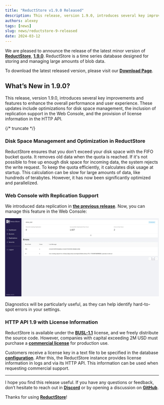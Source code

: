 ```yaml
---
title: "ReductStore v1.9.0 Released"
description: This release, version 1.9.0, introduces several key improvements and features to enhance the overall performance and user experience. These updates include optimizations for disk space management, the inclusion of replication support in the Web Console, and the provision of license information in the HTTP API.
authors: alexey
tags: [news]
slug: news/reductstore-9-released
date: 2024-03-12
---
```


We are pleased to announce the release of the latest minor version of [**ReductStore**](https://www.reduct.store/), [**1.9.0**](https://github.com/reductstore/reductstore/releases/tag/v1.9.0). ReductStore is a time series database designed for storing and managing large amounts of blob data.

To download the latest released version, please visit our [**Download Page**](https://www.reduct.store/download).

## What’s New in 1.9.0?

This release, version 1.9.0, introduces several key improvements and features to enhance the overall performance and user experience. These updates include optimizations for disk space management, the inclusion of replication support in the Web Console, and the provision of license information in the HTTP API.

<!--more-->
{/* truncate */}

### Disk Space Management and Optimization in ReductStore

ReductStore ensures that you don't exceed your disk space with the FIFO bucket quota. It removes old data when the quota is reached. If it's not possible to free up enough disk space for incoming data, the system rejects the write request. To keep the quota efficiently, it calculates disk usage at startup. This calculation can be slow for large amounts of data, like hundreds of terabytes. However, it has now been significantly optimized and parallelized.

### Web Console with Replication Support

We introduced data replication in **[the previous release](https://www.reduct.store/blog/news/reductstore-8-released)**. Now, you can manage this feature in the Web Console:

![Web Console with Replications](img/web-console.webp)

Diagnostics will be particularly useful, as they can help identify hard-to-spot errors in your settings.

### HTTP API 1.9 with License Information

ReductStore is available under the **[BUSL-1.1](https://github.com/reductstore/reductstore/blob/main/LICENSE)** license, and we freely distribute the source code. However, companies with capital exceeding 2M USD must purchase a **[commercial license](https://www.reduct.store/pricing)** for production use.

Customers receive a license key in a text file to be specified in the database **[configuration](https://www.reduct.store/docs/next/configuration#settings)**. After this, the ReductStore instance provides license information in logs and via its HTTP API. This information can be used when requesting commercial support.

---

I hope you find this release useful. If you have any questions or feedback, don’t hesitate to reach out in **[Discord](https://discord.gg/8wPtPGJYsn)** or by opening a discussion on **[GitHub](https://github.com/reductstore/reductstore/discussions)**.

Thanks for using **[ReductStore](https://www.reduct.store/)**!
